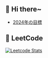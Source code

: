 ## 👋 Hi there~
- [2024年の目標](https://github.com/mayukoooo/mayukoooo/discussions/2)

## 🦄 LeetCode
[![Leetcode Stats](https://leetcard.jacoblin.cool/MayukoYamagishi?theme=unicorn&font=ABeeZee&ext=activity)](https://leetcode.com/MayukoYamagishi/)
